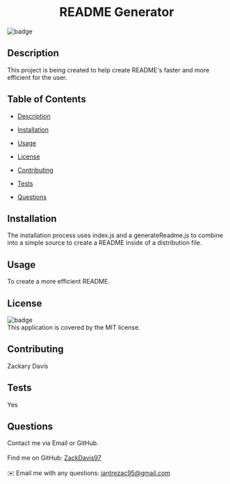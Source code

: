 
<h1 align="center">README Generator</h1>

![badge](https://img.shields.io/badge/license-MIT-brightgreen)<br />
## Description
This project is being created to help create README's faster and more efficient for the user.
## Table of Contents
- [Description](#description)

- [Installation](#installation)

- [Usage](#usage)

- [License](#license)

- [Contributing](#contributing)

- [Tests](#tests)

- [Questions](#questions)

## Installation
The installation process uses index.js and a generateReadme.js to combine into a simple source to create a README inside of a distribution file.

## Usage
To create a more efficient README.

## License
![badge](https://img.shields.io/badge/license-MIT-brightgreen)
<br />
This application is covered by the MIT license. 

## Contributing
Zackary Davis

## Tests
Yes

## Questions
Contact me via Email or GitHub.<br />
<br />
Find me on GitHub: [ZackDavis97](https://github.com/ZackDavis97)<br />
<br />
✉️ Email me with any questions: jantrezac95@gmail.com<br />
  